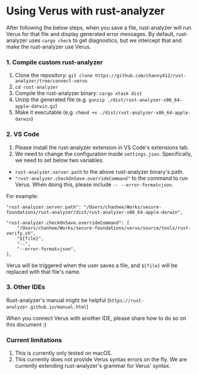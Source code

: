 # Using Verus with rust-analyzer


After following the below steps, when you save a file, rust-analyzer will run Verus for that file and display generated error messages. By default, rust-analyzer uses `cargo check` to get diagnostics, but we intercept that and make the rust-analyzer use Verus. 

### 1. Compile custom rust-analyzer

1. Clone the repository: `git clone https://github.com/channy412/rust-analyzer/tree/connect-verus`
2. `cd rust-analyzer`
3. Compile the rust-analyzer binary: `cargo xtask dist`
4. Unzip the generated file (e.g. `gunzip ./dist/rust-analyzer-x86_64-apple-darwin.gz`)
5. Make it executable (e.g. `chmod +x ./dist/rust-analyzer-x86_64-apple-darwin`)



### 2. VS Code

1. Please install the rust-analyzer extension in VS Code's extensions tab.
2. We need to change the configuration inside `settings.json`. Specifically, we need to set below two variables.
- `rust-analyzer.server.path` to the above rust-analyzer binary's path.
- `"rust-analyzer.checkOnSave.overrideCommand"` to the command to run Verus. When doing this, please include `-- --error-format=json`.

For example:
```
"rust-analyzer.server.path": "/Users/chanhee/Works/secure-foundations/rust-analyzer/dist/rust-analyzer-x86_64-apple-darwin", 

"rust-analyzer.checkOnSave.overrideCommand": [
    "/Users/chanhee/Works/secure-foundations/verus/source/tools/rust-verify.sh",
    "${file}",
    "--", 
    "--error-format=json",
],
```

Verus will be triggered when the user saves a file, and `${file}` will be replaced with that file's name.





### 3. Other IDEs

Rust-analyzer's manual might be helpful (`https://rust-analyzer.github.io/manual.html`)

When you connect Verus with another IDE, please share how to do so on this document :)

  

### Current limitations

1. This is currently only tested on macOS.
2. This currently does not provide Verus syntax errors on the fly. We are currently extending rust-analyzer's grammar for Verus' syntax.